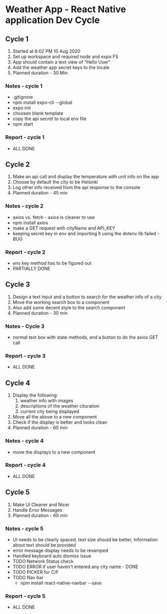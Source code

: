 # Weather App - React Native application Dev Cycle

## Cycle 1

1. Started at 6:02 PM 10 Aug 2020
2. Set up workspace and required node and expo FS
3. App should contain a text view of "Hello User"
4. Add the weather app secret keys to the locale
5. Planned duration - 30 Min

### Notes - cycle 1

- .gitignore
- npm install expo-cli --global
- expo init
- choosen blank template
- copy the api secret to local env file
- npm start

### Report - cycle 1

- ALL DONE

## Cycle 2

1. Make an api call and display the temperature with unit info on the app
2. Choose by default the city to be Helsinki
3. Log other info received from the api response to the console
4. Planned duration - 45 min

### Notes - cycle 2

- axios vs. fetch - axios is cleaner to use
- npm install axios
- make a GET request with cityName and API_KEY
- keeping secret key in env and importing it using the dotenv lib failed - BUG

### Report - cycle 2

- env key method has to be figured out
- PARTIALLY DONE

## Cycle 3

1. Design a text input and a button to search for the weather info of a city
2. Move the working search box to a component
3. Also add some decent style to the search component
4. Planned duration - 30 min

### Notes - Cycle 3

- normal text box with state methods, and a button to do the axios GET call

### Report - cycle 3

- ALL DONE

## Cycle 4

1. Display the following:
   1. weather info with images
   2. descriptions of the weather cituration
   3. current city being displayed
2. Move all the above to a new component
3. Check if the display is better and looks clean
4. Planned duration - 60 min

### Notes - cycle 4

- move the displays to a new component

### Report - cycle 4

- ALL DONE

## Cycle 5

1. Make UI Cleaner and Nicer
2. Handle Error Messages
3. Planned duration - 60 min

### Notes - cycle 5

- UI needs to be clearly spaced, text size should be better, Information about text should be provided
- error message display needs to be revamped
- Handled keyboard auto dismiss issue
- TODO Network Status check
- TODO ERROR if user haven't entered any city name - DONE
- TODO PICKER for C/F
- TODO Nav bar
    - npm install react-native-navbar --save

### Report - cycle 5

- ALL DONE
